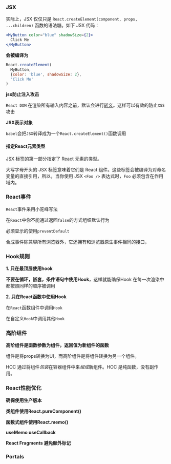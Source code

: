 ### JSX

实际上，JSX 仅仅只是 `React.createElement(component, props, ...children)` 函数的语法糖。如下 JSX 代码：

```jsx
<MyButton color="blue" shadowSize={2}>
  Click Me
</MyButton>
```

**会被编译为**

```jsx
React.createElement(
  MyButton,
  {color: 'blue', shadowSize: 2},
  'Click Me'
)
```



**jsx防止注入攻击**

`React DOM` 在渲染所有输入内容之前，默认会进行[转义](https://stackoverflow.com/questions/7381974/which-characters-need-to-be-escaped-on-html)。这样可以有效的防止`XSS`攻击

**JSX表示对象**

`babel`会把`JSX`转译成为一个`React.createElement()`函数调用

#### 指定React元素类型

JSX 标签的第一部分指定了 React 元素的类型。

大写字母开头的 JSX 标签意味着它们是 React 组件。这些标签会被编译为对命名变量的直接引用，所以，当你使用 JSX `<Foo />` 表达式时，`Foo` 必须包含在作用域内。



### React事件

`React`事件采用小驼峰写法

在`React`中你不能通过返回`false`的方式组织默认行为

必须显示的使用`preventDefault`

合成事件除兼容所有浏览器外，它还拥有和浏览器原生事件相同的接口，

### Hook规则

**1. 只在最顶层使用hook**

**不要在循环，嵌套，条件语句中使用Hook**，这样就能确保Hook 在每一次渲染中都按照同样的顺序被调用

**2. 只在React函数中使用Hook**

在`React`函数组件中调用`Hook`

在自定义`Hook`中调用其他`Hook`

### 高阶组件

**高阶组件是函数参数为组件，返回值为新组件的函数**

组件是将props转换为UI，而高阶组件是将组件转换为另一个组件。

HOC 通过将组件*包装*在容器组件中来*组成*新组件。HOC 是纯函数，没有副作用。

### React性能优化

**确保使用生产版本**

**类组件使用React.pureComponent()**

**函数式组件使用React.memo()**

**useMemo useCallback**

**React Fragments 避免额外标记**

### Portals


